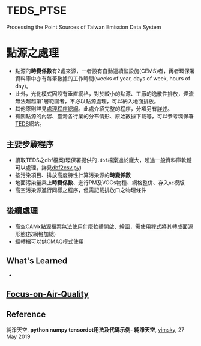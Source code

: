 # TEDS_PTSE
Processing the Point Sources of Taiwan Emission Data System
# 點源之處理
- 點源的**時變係數**有2處來源，一者設有自動連續監設施(CEMS)者，再者環保署資料庫中亦有每筆數據的工作時間(weeks of year, days of week, hours of day)。
- 此外，光化模式因設有垂直網格，對於較小的點源、工廠的逸散性排放，煙流無法超越第1層範圍者，不必以點源處理，可以納入地面排放。
- 其他原則詳見[處理程序總綱](https://sinotec2.github.io/Focus-on-Air-Quality/EmsProc/#處理程序總綱)。此處介紹完整的程序，分項另有[詳述](https://sinotec2.github.io/Focus-on-Air-Quality/EmisProc/ptse/)。
- 有關點源的內容、臺灣各行業的分布情形、原始數據下載等，可以參考環保署[TEDS](https://air.epa.gov.tw/EnvTopics/AirQuality_6.aspx)網站。

## 主要步驟程序
- 讀取TEDS之dbf檔案(環保署提供的`.dbf`檔案過於龐大，超過一般資料庫軟體可以處理，詳見[dbf2csv.py](https://sinotec2.github.io/Focus-on-Air-Quality/EmisProc/dbf2csv.py/))
- 按污染項目、排放高度特性計算污染源的**時變係數**
- 地面污染量乘上**時變係數**、進行PM及VOCs物種、網格整併、存入`nc`模版
- 高空污染源進行同樣之程序，但需記載排放口之物理條件

## 後續處理
- 高空CAMx點源檔案無法使用什麼軟體開啟、繪圖，需使用[程式](https://sinotec2.github.io/Focus-on-Air-Quality/EmisProc/ptse/pt2em_d04.py)將其轉成面源形態(按網格加總)
- 經轉檔可以供CMAQ模式使用

## What's Learned
- 
## [Focus-on-Air-Quality](https://sinotec2.github.io/Focus-on-Air-Quality/EmisProc/ptse/)
## Reference
純淨天空, **python numpy tensordot用法及代碼示例- 純淨天空**, [vimsky](https://vimsky.com/zh-tw/examples/usage/python-numpy.tensordot.html), 27 May 2019